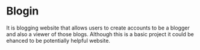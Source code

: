 # Blogin
It is blogging website that allows users to create accounts to be a blogger and also a viewer of those blogs.
Although this is a basic project it could be ehanced to be potentially helpful website.
